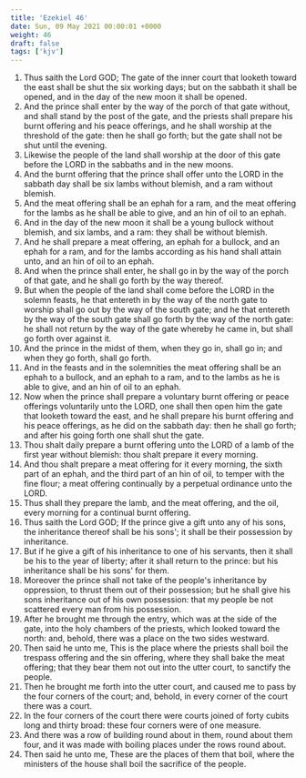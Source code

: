 ```yaml
---
title: 'Ezekiel 46'
date: Sun, 09 May 2021 00:00:01 +0000
weight: 46
draft: false
tags: ['kjv'] 
---
```


1. Thus saith the Lord GOD; The gate of the inner court that looketh toward the east shall be shut the six working days; but on the sabbath it shall be opened, and in the day of the new moon it shall be opened.
2. And the prince shall enter by the way of the porch of that gate without, and shall stand by the post of the gate, and the priests shall prepare his burnt offering and his peace offerings, and he shall worship at the threshold of the gate: then he shall go forth; but the gate shall not be shut until the evening.
3. Likewise the people of the land shall worship at the door of this gate before the LORD in the sabbaths and in the new moons.
4. And the burnt offering that the prince shall offer unto the LORD in the sabbath day shall be six lambs without blemish, and a ram without blemish.
5. And the meat offering shall be an ephah for a ram, and the meat offering for the lambs as he shall be able to give, and an hin of oil to an ephah.
6. And in the day of the new moon it shall be a young bullock without blemish, and six lambs, and a ram: they shall be without blemish.
7. And he shall prepare a meat offering, an ephah for a bullock, and an ephah for a ram, and for the lambs according as his hand shall attain unto, and an hin of oil to an ephah.
8. And when the prince shall enter, he shall go in by the way of the porch of that gate, and he shall go forth by the way thereof.
9. But when the people of the land shall come before the LORD in the solemn feasts, he that entereth in by the way of the north gate to worship shall go out by the way of the south gate; and he that entereth by the way of the south gate shall go forth by the way of the north gate: he shall not return by the way of the gate whereby he came in, but shall go forth over against it.
10. And the prince in the midst of them, when they go in, shall go in; and when they go forth, shall go forth.
11. And in the feasts and in the solemnities the meat offering shall be an ephah to a bullock, and an ephah to a ram, and to the lambs as he is able to give, and an hin of oil to an ephah.
12. Now when the prince shall prepare a voluntary burnt offering or peace offerings voluntarily unto the LORD, one shall then open him the gate that looketh toward the east, and he shall prepare his burnt offering and his peace offerings, as he did on the sabbath day: then he shall go forth; and after his going forth one shall shut the gate.
13. Thou shalt daily prepare a burnt offering unto the LORD of a lamb of the first year without blemish: thou shalt prepare it every morning.
14. And thou shalt prepare a meat offering for it every morning, the sixth part of an ephah, and the third part of an hin of oil, to temper with the fine flour; a meat offering continually by a perpetual ordinance unto the LORD.
15. Thus shall they prepare the lamb, and the meat offering, and the oil, every morning for a continual burnt offering.
16. Thus saith the Lord GOD; If the prince give a gift unto any of his sons, the inheritance thereof shall be his sons'; it shall be their possession by inheritance.
17. But if he give a gift of his inheritance to one of his servants, then it shall be his to the year of liberty; after it shall return to the prince: but his inheritance shall be his sons' for them.
18. Moreover the prince shall not take of the people's inheritance by oppression, to thrust them out of their possession; but he shall give his sons inheritance out of his own possession: that my people be not scattered every man from his possession.
19. After he brought me through the entry, which was at the side of the gate, into the holy chambers of the priests, which looked toward the north: and, behold, there was a place on the two sides westward.
20. Then said he unto me, This is the place where the priests shall boil the trespass offering and the sin offering, where they shall bake the meat offering; that they bear them not out into the utter court, to sanctify the people.
21. Then he brought me forth into the utter court, and caused me to pass by the four corners of the court; and, behold, in every corner of the court there was a court.
22. In the four corners of the court there were courts joined of forty cubits long and thirty broad: these four corners were of one measure.
23. And there was a row of building round about in them, round about them four, and it was made with boiling places under the rows round about.
24. Then said he unto me, These are the places of them that boil, where the ministers of the house shall boil the sacrifice of the people.
